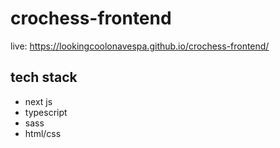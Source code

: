 # crochess-frontend

live: https://lookingcoolonavespa.github.io/crochess-frontend/

## tech stack

- next js
- typescript
- sass
- html/css
